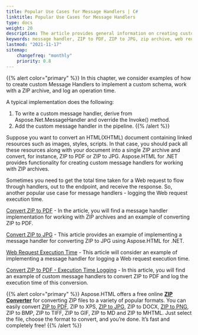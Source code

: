 ```yaml
---
title: Popular Use Cases for Message Handlers | C#
linktitle: Popular Use Cases for Message Handlers
type: docs
weight: 20
description: The article provides general information on creating custom message handlers for different popular use cases using Aspose.HTML for .NET - convert ZIP to PDF, convert ZIP to JPG, log a web request execution time.   
keywords: message handler, ZIP to PDF, ZIP to JPG, zip archive, web request
lastmod: "2021-11-17"
sitemap:
    changefreq: "monthly"
    priority: 0.8
---
```

<link href="./../../style.css" rel="stylesheet" type="text/css" />

{{% alert color="primary" %}} 
In this chapter, we consider examples of how to create custom Message Handlers to implement a custom schema, work with a ZIP archive, and log an operation time.

A typical implementation does the following:

1. To write a custom message handler, derive from Aspose.Net.MessageHandler and override the Invoke() method. 
2. Add the custom message handler in the pipeline.
{{% /alert %}}

Suppose you want to convert an HTML(XHTML) document containing linked resources such as images, styles, scripts. In that case, you should pack all these resources along with your document into a single ZIP archive and convert, for instance, ZIP to PDF or ZIP to JPG. Aspose.HTML for .NET provides functionality for creating custom message handlers for working with ZIP archives.

Sometimes you need to get the total time taken for a Web request to flow through handlers, out to the endpoint, and receive the response. So, another popular use case for message handlers - logging the Web request execution time.

[Convert ZIP to PDF](/html/net/message-handlers/zip-to-pdf/) - In the article, you will find a message handler implementation for working with ZIP archives and an example of converting ZIP to PDF. 

[Convert ZIP to JPG](/html/net/message-handlers/convert-zip-to-jpg/) - This article provides an example of implementing a message handler for converting ZIP to JPG using Aspose.HTML for .NET.

[Web Request Execution Time](/html/net/message-handlers/web-request-execution-time/) - This article will consider an example of implementing a message handler for logging a Web request execution time.

[Convert ZIP to PDF - Execution Time Logging](/html/net/message-handlers/zip-to-pdf-time-logging/) - In this article, you will find an example of custom message handlers to convert ZIP to PDF and log the execution time of this conversion.

{{% alert color="primary" %}} 
Aspose.HTML offers a free online [**ZIP Converter**](https://products.aspose.app/html/en/conversion/zip) for converting ZIP files to a variety of popular formats. You can easily convert [ZIP to PDF](https://products.aspose.app/html/en/conversion/zip-to-pdf), ZIP to XPS,  [ZIP to JPG](https://products.aspose.app/html/en/conversion/zip-to-jpg), ZIP to DOCX, [ZIP to PNG](https://products.aspose.app/html/en/conversion/zip-to-png), ZIP to BMP, ZIP to TIFF, ZIP to GIF, ZIP to MD and ZIP to MHTML. Just select the file, choose the format to convert, and you’re done. It’s fast and completely free!
{{% /alert %}}






